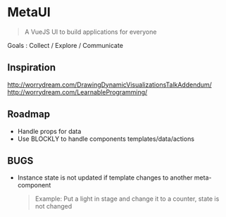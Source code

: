 # MetaUI

> A VueJS UI to build applications for everyone

Goals : Collect / Explore / Communicate

## Inspiration

http://worrydream.com/DrawingDynamicVisualizationsTalkAddendum/
http://worrydream.com/LearnableProgramming/

## Roadmap

- Handle props for data
- Use BLOCKLY to handle components templates/data/actions

## BUGS

- Instance state is not updated if template changes to another meta-component
    > Example: Put a light in stage and change it to a counter, state is not changed
